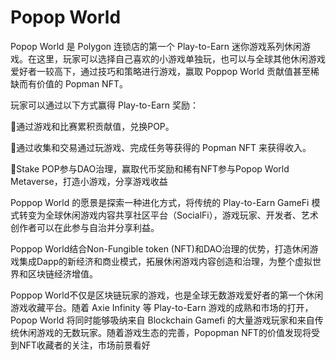 # 

# Popop World

Popop World 是 Polygon 连锁店的第一个 Play-to-Earn 迷你游戏系列休闲游戏。在这里，玩家可以选择自己喜欢的小游戏单独玩，也可以与全球其他休闲游戏爱好者一较高下，通过技巧和策略进行游戏，赢取 Poppop World 贡献值甚至稀缺而有价值的 Popman NFT。

玩家可以通过以下方式赢得 Play-to-Earn 奖励：

🔶通过游戏和比赛累积贡献值，兑换POP。

🔶通过收集和交易通过玩游戏、完成任务等获得的 Popman NFT 来获得收入。

🔶Stake POP参与DAO治理，赢取代币奖励和稀有NFT参与Popop World Metaverse，打造小游戏，分享游戏收益

Poppop World 的愿景是探索一种进化方式，将传统的 Play-to-Earn GameFi 模式转变为全球休闲游戏内容共享社区平台（SocialFi），游戏玩家、开发者、艺术创作者可以在此参与自治并分享利益。

Poppop World结合Non-Fungible token (NFT)和DAO治理的优势，打造休闲游戏集成Dapp的新经济和商业模式，拓展休闲游戏内容创造和治理，为整个虚拟世界和区块链经济增值。

Poppop World不仅是区块链玩家的游戏，也是全球无数游戏爱好者的第一个休闲游戏收藏平台。随着 Axie Infinity 等 Play-to-Earn 游戏的成熟和市场的打开，Popop World 将同时能够吸纳来自 Blockchain Gamefi 的大量游戏玩家和来自传统休闲游戏的无数玩家。随着游戏生态的完善，Popopman NFT的价值发现将受到NFT收藏者的关注，市场前景看好

